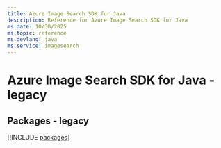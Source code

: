 ```yaml
---
title: Azure Image Search SDK for Java
description: Reference for Azure Image Search SDK for Java
ms.date: 10/30/2025
ms.topic: reference
ms.devlang: java
ms.service: imagesearch
---
```

# Azure Image Search SDK for Java - legacy
## Packages - legacy
[!INCLUDE [packages](image-search-index.md)]